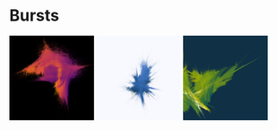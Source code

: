 
# Bursts

<img src="./jpg/burst_01_purple-glow.jpg" width="30%"> 
<img src="./jpg/burst_02_blue-splash.jpg" width="30%"> 
<img src="./jpg/burst_03_green-spike.jpg" width="30%"> 
